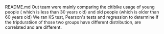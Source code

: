 README.md
Out team were mainly comparing the citibike usage of young people ( which is less than 30 years old) and old people (which is older than 60 years old)
We ran KS test, Pearson's tests and regression to determine if the tripduratiion of those two groups have different distribution, are correlated and are different. 
